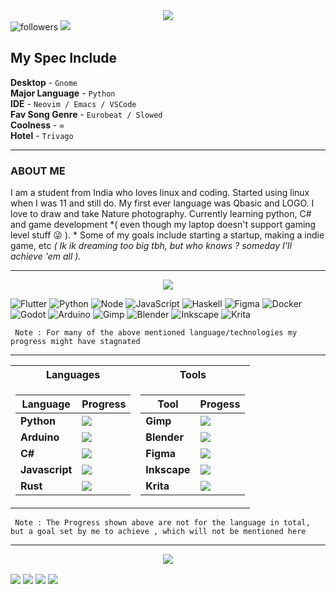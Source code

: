 <div align="center">
<img src="https://raw.githubusercontent.com/samthepacman/samthepacman/master/assets/mainprof.jpg"></div>
<div align="left">
<img alt="followers" title="Follow me on Github" src="https://img.shields.io/github/followers/samthepacman?fontColor=black&style=for-the-badge&logo=github&label=Follow&logoColor=black"/> 
<img src="https://img.shields.io/badge/Spotify-1ED760?&style=for-the-badge&logo=spotify&logoColor=black&color=black"/> 
</div>

## My Spec Include

**Desktop** - `Gnome` <br>
**Major Language** - `Python`  <br>
**IDE** - `Neovim / Emacs / VSCode`  <br>
**Fav Song Genre** - `Eurobeat / Slowed`  <br>
**Coolness** - `∞`  <br>
**Hotel** - `Trivago`  <br>
***

### ABOUT ME
I am a student from India who loves linux and coding. Started using linux when I was 11 and still do. My first ever language was Qbasic and LOGO. I love to draw and take Nature photography. Currently learning python, C# and game development *( even though my laptop doesn't support gaming level stuff 😜 ). * Some of my goals include starting a startup, making a indie game, etc *( Ik ik dreaming too big tbh, but who knows ? someday I'll achieve 'em all ).* 

***

<div align="center">
<img src=https://raw.githubusercontent.com/samthepacman/samthepacman/master/assets/introbanner.png>
</div>
<div align="left">

![Flutter](https://img.shields.io/badge/Flutter-02569B?style=for-the-badge&logo=flutter) ![Python](https://img.shields.io/badge/python-3670A0?style=for-the-badge&logo=python&logoColor=ffdd54) ![Node](https://img.shields.io/badge/node.js-6DA55F?style=for-the-badge&logo=node.js&logoColor=white) ![JavaScript](https://img.shields.io/badge/javascript-%23323330.svg?style=for-the-badge&logo=javascript&logoColor=%23F7DF1E) ![Haskell](https://img.shields.io/badge/Haskell-5e5086?style=for-the-badge&logo=haskell&logoColor=white) ![Figma](https://img.shields.io/badge/figma-%23F24E1E.svg?style=for-the-badge&logo=figma&logoColor=white) ![Docker](https://img.shields.io/badge/docker-%230db7ed.svg?style=for-the-badge&logo=docker&logoColor=white) ![Godot](https://img.shields.io/badge/Godot-3670A0?style=for-the-badge&logo=godot&logoColor=ffdd54) ![Arduino](https://img.shields.io/badge/-Arduino-00979D?style=for-the-badge&logo=Arduino&logoColor=white) ![Gimp](https://img.shields.io/badge/Gimp-657D8B?style=for-the-badge&logo=gimp&logoColor=FFFFFF) ![Blender](https://img.shields.io/badge/Blender-%23F5792A.svg?style=for-the-badge&logo=blender&logoColor=white) ![Inkscape](https://img.shields.io/badge/Inkscape-e0e0e0?style=for-the-badge&logo=inkscape&logoColor=080A13) ![Krita](https://img.shields.io/badge/Krita-203759?style=for-the-badge&logo=krita&logoColor=EEF37B)
</div>

``` Note : For many of the above mentioned language/technologies my progress might have stagnated```
***
<table>
<tr><th>Languages </th><th>Tools</th></tr>
<tr><td>

| Language | Progress |
|-|-|
|**Python** | ![](https://geps.dev/progress/45) |
|**Arduino** | ![](https://geps.dev/progress/10) |
|**C#** | ![](https://geps.dev/progress/20) |
|**Javascript** | ![](https://geps.dev/progress/40) |
|**Rust** | ![](https://geps.dev/progress/20) |


</td><td>
  
| Tool | Progess |
|-|-|
|**Gimp** | ![](https://geps.dev/progress/80) |
|**Blender** | ![](https://geps.dev/progress/30) |
|**Figma** | ![](https://geps.dev/progress/5) |
|**Inkscape** | ![](https://geps.dev/progress/20) |
|**Krita** | ![](https://geps.dev/progress/10) |

</td></tr> </table>


``` Note : The Progress shown above are not for the language in total, but a goal set by me to achieve , which will not be mentioned here```
***

<div align="center">
<img src=https://raw.githubusercontent.com/samthepacman/samthepacman/master/assets/contacts.png>
</div>
<p align="left">
<a href="https://instagram.com/chanman_xyz" target="blank"><img align="center"src="https://img.shields.io/badge/Instagram-%23E4405F.svg?logo=Instagram&logoColor=white&style=for-the-badge"/></a>
<a href="https://matrix.to/#/@devnet2.0:matrix.org" target="blank"><img align="center" src="https://img.shields.io/badge/Matrix-%44CF6B5F.svg?logo=Matrix&logoColor=white&style=for-the-badge"/></a>
<a href="https://reddit.com/user/chandra_004" target="blank"><img align="center" src="https://img.shields.io/badge/Reddit-%23FF4500.svg?logo=Reddit&logoColor=white&style=for-the-badge"/></a>
<a href="<a href="https://replit.com/@samthepacman" target="blank"><img align="center" src="https://img.shields.io/badge/Replit-%23163170.svg?logo=replit&logoColor=white&style=for-the-badge"/></a>
</p>
